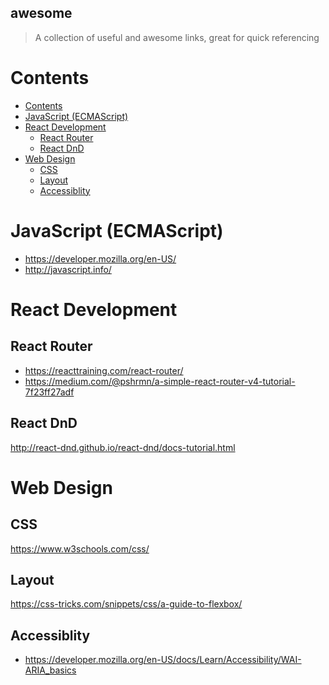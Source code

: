 awesome
---
> A collection of useful and awesome links, great for quick referencing

# Contents
<!-- TOC -->

- [Contents](#contents)
- [JavaScript (ECMAScript)](#javascript-ecmascript)
- [React Development](#react-development)
    - [React Router](#react-router)
    - [React DnD](#react-dnd)
- [Web Design](#web-design)
    - [CSS](#css)
    - [Layout](#layout)
    - [Accessiblity](#accessiblity)

<!-- /TOC -->

# JavaScript (ECMAScript)
- https://developer.mozilla.org/en-US/
- http://javascript.info/

# React Development

## React Router
- https://reacttraining.com/react-router/
- https://medium.com/@pshrmn/a-simple-react-router-v4-tutorial-7f23ff27adf  

## React DnD
http://react-dnd.github.io/react-dnd/docs-tutorial.html

# Web Design

## CSS
https://www.w3schools.com/css/

## Layout
https://css-tricks.com/snippets/css/a-guide-to-flexbox/

## Accessiblity
- https://developer.mozilla.org/en-US/docs/Learn/Accessibility/WAI-ARIA_basics